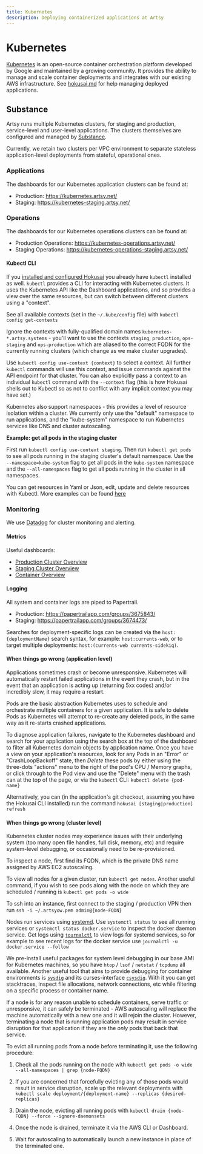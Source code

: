 ```yaml
---
title: Kubernetes
description: Deploying containerized applications at Artsy
---
```


# Kubernetes

[Kubernetes](https://kubernetes.io/) is an open-source container orchestration platform developed by Google and
maintained by a growing community. It provides the ability to manage and scale container deployments and integrates
with our existing AWS infrastructure. See [hokusai.md](hokusai.md) for help managing deployed applications.

## Substance

Artsy runs multiple Kubernetes clusters, for staging and production, service-level and user-level applications. The
clusters themselves are configured and managed by [Substance](https://github.com/artsy/substance).

Currently, we retain two clusters per VPC environment to separate stateless application-level deployments from
stateful, operational ones.

### Applications

The dashboards for our Kubernetes application clusters can be found at:

- Production: https://kubernetes.artsy.net/
- Staging: https://kubernetes-staging.artsy.net/

### Operations

The dashboards for our Kubernetes operations clusters can be found at:

- Production Operations: https://kubernetes-operations.artsy.net/
- Staging Operations: https://kubernetes-operations-staging.artsy.net/

#### Kubectl CLI

If you [installed and configured Hokusai](hokusai.md) you already have `kubectl` installed as well.  `kubectl` provides a CLI for interacting with Kubernetes clusters.  It uses the Kubernetes API like the Dashboard applications, and so provides a view over the same resources, but can switch between different clusters using a "context".

See all available contexts (set in the `~/.kube/config` file) with `kubectl config get-contexts`

Ignore the contexts with fully-qualified domain names `kubernetes-*.artsy.systems` - you'll want to use the contexts `staging`, `production`, `ops-staging` and `ops-production` which are aliased to the correct FQDN for the currently running clusters (which change as we make cluster upgrades).

Use `kubectl config use-context {context}` to select a context.  All further `kubectl` commands will use this context, and issue commands against the API endpoint for that cluster.  You can also explicitly pass a context to an individual `kubectl` command with the `--context` flag (this is how Hokusai shells out to Kubectl so as not to conflict with any implicit context you may have set.)

Kubernetes also support namespaces - this provides a level of resource isolation within a cluster.  We currently only use the "default" namespace to run applications, and the "kube-system" namespace to run Kubernetes services like DNS and cluster autoscaling.

__Example: get all pods in the staging cluster__

First run `kubectl config use-context staging`.  Then run `kubectl get pods` to see all pods running in the staging cluster's default namespace. Use the `--namespace=kube-system` flag to get all pods in the `kube-system` namespace and the `--all-namespaces` flag to get all pods running in the cluster in all namespaces.

You can get resources in Yaml or Json, edit, update and delete resources with Kubectl.  More examples can be found [here](https://kubernetes.io/docs/reference/kubectl/cheatsheet/)

### Monitoring

We use [Datadog](https://app.datadoghq.com/) for cluster monitoring and alerting.

#### Metrics

Useful dashboards:

- [Production Cluster Overview](https://app.datadoghq.com/infrastructure/map?mapid=4312&fillby=avg%3Acpuutilization&sizeby=avg%3Asystem.mem.used&groupby=autoscaling_group%2Cavailability-zone&filter=kubernetescluster%3Akubernetes-production-virgo.artsy.systems&nameby=name&nometrichosts=false&tvMode=false&nogrouphosts=false&palette=green_to_orange&paletteflip=false&node_type=host)
- [Staging Cluster Overview](https://app.datadoghq.com/infrastructure/map?mapid=4320&fillby=avg%3Acpuutilization&sizeby=avg%3Asystem.mem.used&groupby=autoscaling_group%2Cavailability-zone&filter=kubernetescluster%3Akubernetes-staging-lyra.artsy.systems&nameby=name&nometrichosts=false&tvMode=false&nogrouphosts=false&palette=green_to_orange&paletteflip=false&node_type=host)
- [Container Overview](https://app.datadoghq.com/containers?columns=container_name,container_cpu,container_memory,container_net_sent_bps,container_net_rcvd_bps,container_status,container_started&options=normalizeCPU&sort=container_memory,DESC)

#### Logging

All system and container logs are piped to Papertrail.

- Production: https://papertrailapp.com/groups/3675843/
- Staging: https://papertrailapp.com/groups/3674473/

Searches for deployment-specific logs can be created via the `host:{deploymentName}` search syntax, for example:
`host:currents-web`, or to target multiple deployments: `host:(currents-web currents-sidekiq)`.

#### When things go wrong (application level)

Applications sometimes crash or become unresponsive. Kubernetes will automatically restart failed applications in
the event they crash, but in the event that an application is acting up (returning 5xx codes) and/or incredibly
slow, it may require a restart.

Pods are the basic abstraction Kubernetes uses to schedule and orchestrate multiple containers for a given
application. It is safe to delete Pods as Kubernetes will attempt to re-create any deleted pods, in the same way as
it re-starts crashed applications.

To diagnose application failures, navigate to the Kubernetes dashboard and search for your application using the
search box at the top of the dashboard to filter all Kubernetes domain objects by application name. Once you have a
view on your application's resources, look for any Pods in an "Error" or "CrashLoopBackoff" state, then _Delete_
these pods by either using the three-dots "actions" menu to the right of the pod's CPU / Memory graphs, or click
through to the Pod view and use the "Delete" menu with the trash can at the top of the page, or via the `kubectl` CLI: `kubectl delete {pod-name}`

Alternatively, you can (in the application's git checkout, assuming you have the Hokusai CLI installed) run the
command `hokusai [staging|production] refresh`

#### When things go wrong (cluster level)

Kubernetes cluster nodes may experience issues with their underlying system (too many open file handles, full disk, memory, etc) and require system-level debugging, or occasionally need to be re-provisioned.

To inspect a node, first find its FQDN, which is the private DNS name assigned by AWS EC2 autoscaling.

To view all nodes for a given cluster, run `kubectl get nodes`.  Another useful command, if you wish to see pods along with the node on which they are scheduled / running is `kubectl get pods -o wide`

To ssh into an instance, first connect to the staging / production VPN then run `ssh -i ~/.artsyow.pem admin@{node-FQDN}`

Nodes run services using [systemd](https://wiki.debian.org/systemd).  Use `systemctl status` to see all running services or `systemctl status docker.service` to inspect the docker daemon service.  Get logs using [`journalctl`](https://manpages.debian.org/stretch/systemd/journalctl.1.en.html) to view logs for systemd services, so for example to see recent logs for the docker service use `journalctl -u docker.service --follow`

We pre-install useful packages for system level debugging in our base AMI for Kubernetes machines, so you have `htop` / `lsof` / `netstat` / `tcpdump` all available.  Another useful tool that aims to provide debugging for container environments is [`sysdig`](https://github.com/draios/sysdig/wiki/sysdig-user-guide) and its curses-interface [`csysdig`](https://github.com/draios/sysdig/wiki/Csysdig-Overview).  With it you can get stacktraces, inspect file allocations, network connections, etc while filtering on a specific process or container name.

If a node is for any reason unable to schedule containers, serve traffic or unresponsive, it can safely be terminated - AWS autoscaling will replace the machine automatically with a new one and it will rejoin the cluster.  However, terminating a node that is running application pods may result in service disruption for that application if they are the _only_ pods that back that service.

To evict all running pods from a node before terminating it, use the following procedure:

1) Check all the pods running on the node with `kubectl get pods -o wide --all-namespaces | grep {node-FQDN}`

2) If you are concerned that forcefully evicting any of those pods would result in service disruption, scale up the relevant deployments with `kubectl scale deployment/{deployment-name} --replicas {desired-replicas}`

3) Drain the node, evicting all running pods with `kubectl drain {node-FQDN} --force --ignore-daemonsets`

4) Once the node is drained, terminate it via the AWS CLI or Dashboard.

5) Wait for autoscaling to automatically launch a new instance in place of the terminated one.
